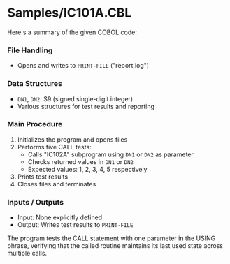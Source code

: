 # Samples/IC101A.CBL

Here's a summary of the given COBOL code:

### File Handling
- Opens and writes to `PRINT-FILE` ("report.log")

### Data Structures
- `DN1`, `DN2`: S9 (signed single-digit integer)
- Various structures for test results and reporting

### Main Procedure
1. Initializes the program and opens files
2. Performs five CALL tests:
   - Calls "IC102A" subprogram using `DN1` or `DN2` as parameter
   - Checks returned values in `DN1` or `DN2`
   - Expected values: 1, 2, 3, 4, 5 respectively
3. Prints test results
4. Closes files and terminates

### Inputs / Outputs
- Input: None explicitly defined
- Output: Writes test results to `PRINT-FILE`

The program tests the CALL statement with one parameter in the USING phrase, verifying that the called routine maintains its last used state across multiple calls.